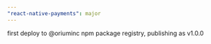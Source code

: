 ```yaml
---
"react-native-payments": major
---
```


first deploy to @oriuminc npm package registry, publishing as v1.0.0
